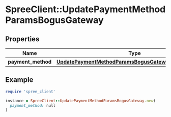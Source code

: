 # SpreeClient::UpdatePaymentMethodParamsBogusGateway

## Properties

| Name | Type | Description | Notes |
| ---- | ---- | ----------- | ----- |
| **payment_method** | [**UpdatePaymentMethodParamsBogusGatewayPaymentMethod**](UpdatePaymentMethodParamsBogusGatewayPaymentMethod.md) |  |  |

## Example

```ruby
require 'spree_client'

instance = SpreeClient::UpdatePaymentMethodParamsBogusGateway.new(
  payment_method: null
)
```

